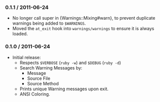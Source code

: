 ### 0.1.1 / 2011-06-24

* No longer call super in {Warnings::Mixing#warn}, to prevent duplicate
  warnings being added to `$WARNINGS`.
* Moved the `at_exit` hook into `warnings/warnings` to ensure it is always
  loaded.

### 0.1.0 / 2011-06-24

* Initial release:
  * Respects `$VERBOSE` (`ruby -w`) and `$DEBUG` (`ruby -d`)
  * Search Warning Messages by:
    * Message
    * Source File
    * Source Method
  * Prints unique Warning messages upon exit.
  * ANSI Coloring.


